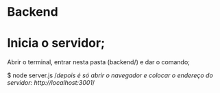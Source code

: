 # Backend

# Inicia o servidor;
Abrir o terminal, entrar nesta pasta (backend/) e dar o comando;

$ node server.js
/*depois é só abrir o navegador e colocar o endereço do servidor: http://localhost:3001*/